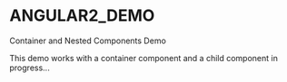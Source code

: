 # ANGULAR2_DEMO
Container and Nested Components Demo

This demo works with a container component and a child component
in progress...
